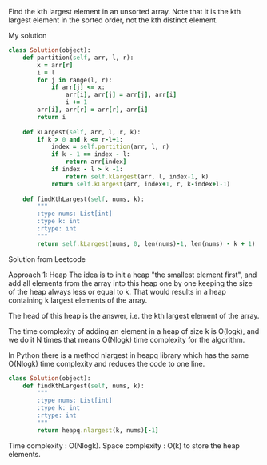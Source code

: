 Find the kth largest element in an unsorted array. Note that it is the kth largest element in the sorted order, not the kth distinct element.

My solution

```ruby
class Solution(object):
    def partition(self, arr, l, r):
        x = arr[r]
        i = l
        for j in range(l, r):
            if arr[j] <= x:
                arr[i], arr[j] = arr[j], arr[i]
                i += 1
        arr[i], arr[r] = arr[r], arr[i]
        return i
    
    def kLargest(self, arr, l, r, k):
        if k > 0 and k <= r-l+1:
            index = self.partition(arr, l, r)
            if k - 1 == index - l:
                return arr[index]
            if index - l > k -1:
                return self.kLargest(arr, l, index-1, k)
            return self.kLargest(arr, index+1, r, k-index+l-1)
    
    def findKthLargest(self, nums, k):
        """
        :type nums: List[int]
        :type k: int
        :rtype: int
        """
        return self.kLargest(nums, 0, len(nums)-1, len(nums) - k + 1)
```

Solution from Leetcode

Approach 1: Heap
The idea is to init a heap "the smallest element first", and add all elements from the array into this heap one by one keeping the size of the heap always less or equal to k. That would results in a heap containing k largest elements of the array.

The head of this heap is the answer, i.e. the kth largest element of the array.

The time complexity of adding an element in a heap of size k is O(logk), and we do it N times that means O(Nlogk) time complexity for the algorithm.

In Python there is a method nlargest in heapq library which has the same O(Nlogk) time complexity and reduces the code to one line.

```ruby
class Solution(object):  
    def findKthLargest(self, nums, k):
        """
        :type nums: List[int]
        :type k: int
        :rtype: int
        """
        return heapq.nlargest(k, nums)[-1]
```

Time complexity : O(Nlogk).
Space complexity : O(k) to store the heap elements.
